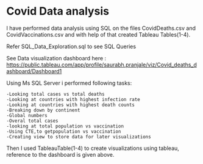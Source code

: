 # Covid Data analysis

I have performed data analysis using SQL on the files CovidDeaths.csv and CovidVaccinations.csv and with help of that created Tableau Tables(1-4).

Refer SQL_Data_Exploration.sql to see SQL Queries

See Data visualization dashboard here : https://public.tableau.com/app/profile/saurabh.pranjale/viz/Covid_deaths_dashboard/Dashboard1

Using Ms SQL Server i performed following tasks:

    -Looking total cases vs total deaths
    -Looking at countries with highest infection rate
    -Looking at countries with highest death counts
    -Breaking down by continent
    -Global numbers
    -Overal total cases
    -looking at total population vs vaccination
    -Using CTE,to getpopulation vs vaccination
    -Creating view to store data for later visualizations
    
Then I used TableauTable(1-4) to create visualizations using tableau, reference to the dashboard is given above.
    
